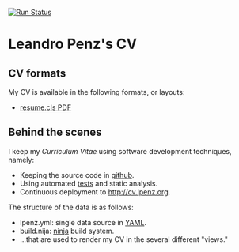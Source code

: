 [![Run Status](https://api.shippable.com/projects/577f06e63be4f4faa56c2d2e/badge?branch=master)](https://app.shippable.com/projects/577f06e63be4f4faa56c2d2e)

# Leandro Penz's CV


## CV formats

My CV is available in the following formats, or layouts:

- [resume.cls PDF](http://cv.lpenz.org/resumecls/cv.pdf)


## Behind the scenes

I keep my *Curriculum Vitae* using software development techniques,
namely:

- Keeping the source code in [github](https://github.com/lpenz/cv).
- Using automated [tests](https://app.shippable.com/projects/577f06e63be4f4faa56c2d2e/status/)
  and static analysis.
- Continuous deployment to <http://cv.lpenz.org>.


The structure of the data is as follows:

- lpenz.yml: single data source in [YAML](http://yaml.org/).
- build.nija: [ninja](https://ninja-build.org/) build system.
- ...that are used to render my CV in the several different "views."



